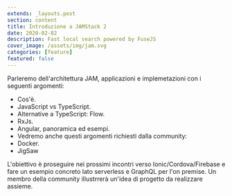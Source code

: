 ```yaml
---
extends: _layouts.post
section: content
title: Introduzione a JAMStack 2
date: 2020-02-02
description: Fast local search powered by FuseJS
cover_image: /assets/img/jam.svg
categories: [feature]
featured: false
---
```


Parleremo dell'architettura JAM, applicazioni e implemetazioni con i seguenti argomenti:

- Cos'è.
- JavaScript vs TypeScript.
- Alternative a TypeScript: Flow.
- RxJs.
- Angular, panoramica ed esempi.
- Vedremo anche questi argomenti richiesti dalla community:
- Docker.
- JigSaw

L'obiettivo è proseguire nei prossimi incontri verso Ionic/Cordova/Firebase e fare un esempio concreto lato serverless e GraphQL per l'on premise. Un membro della community illustrrerà un'idea di progetto da realizzare assieme.